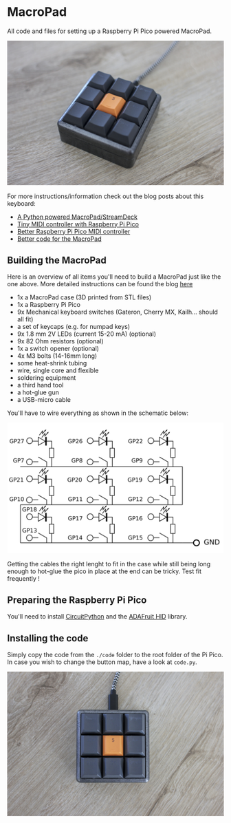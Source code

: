 # MacroPad
All code and files for setting up a Raspberry Pi Pico powered MacroPad.


![Image of the completed MacroPad](./docs/macropad_finished.jpg)

For more instructions/information check out the blog posts about this keyboard:

  * [A Python powered MacroPad/StreamDeck](http://blog.4dcu.be/diy/2021/04/05/Macropad.html)
  * [Tiny MIDI controller with Raspberry Pi Pico](https://blog.4dcu.be/diy/2021/05/20/MIDIpad.html)
  * [Better Raspberry Pi Pico MIDI controller](https://blog.4dcu.be/diy/2021/12/16/MIDIpad_update.html)
  * [Better code for the MacroPad](https://blog.4dcu.be/diy/2022/05/23/Macropad_update.html)


## Building the MacroPad

Here is an overview of all items you'll need to build a MacroPad just like the one above. More detailed instructions can be found the blog [here](http://blog.4dcu.be/diy/2021/04/05/Macropad.html)

*  1x a MacroPad case (3D printed from STL files)
*  1x a Raspberry Pi Pico
*  9x Mechanical keyboard switches (Gateron, Cherry MX, Kailh… should all fit)
*  a set of keycaps (e.g. for numpad keys)
*  9x 1.8 mm 2V LEDs (current 15-20 mA) (optional)
*  9x 82 Ohm resistors (optional)
*  1x a switch opener (optional)
*  4x M3 bolts (14-16mm long)
*  some heat-shrink tubing
*  wire, single core and flexible
*  soldering equipment
*  a third hand tool
*  a hot-glue gun
*  a USB-micro cable

You'll have to wire everything as shown in the schematic below:

![Image of how to connect buttons, LEDs to the Pi Pico](./docs/wiring_scheme.png)

Getting the cables the right lenght to fit in the case while still being long enough to hot-glue the pico in place at the end can be tricky. Test fit frequently !

## Preparing the Raspberry Pi Pico

You'll need to install [CircuitPython](https://circuitpython.org/) and the [ADAFruit HID](https://github.com/adafruit/Adafruit_CircuitPython_HID) library. 

## Installing the code

Simply copy the code from the ```./code``` folder to the root folder of the Pi Pico. In case you wish to change the button map, have a look at ```code.py```.

![Image of the completed MacroPad](./docs/macropad_finished2.jpg)
